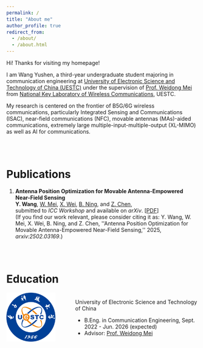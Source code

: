 ```yaml
---
permalink: /
title: "About me"
author_profile: true
redirect_from: 
  - /about/
  - /about.html
---
```


Hi! Thanks for visiting my homepage!  

I am Wang Yushen, a third-year undergraduate student majoring in communication engineering at [University of Electronic Science and Technology of China (UESTC)](https://www.uestc.edu.cn/) under the supervision of [Prof. Weidong Mei](https://faculty.uestc.edu.cn/meiweidong/zh_CN/index.htm) from [National Key Laboratory of Wireless Communications](https://www.ncl.uestc.edu.cn/), UESTC.  

My research is centered on the frontier of B5G/6G wireless communications, particularly Integrated Sensing and Communications (ISAC), near-field communications (NFC), movable antennas (MAs)-aided communications, extremely large multiple-input-multiple-output (XL-MIMO) as well as AI for communications.

<br>
<br>

# Publications
1. **Antenna Position Optimization for Movable Antenna-Empowered Near-Field Sensing**  
**Y. Wang**, [W. Mei](https://faculty.uestc.edu.cn/meiweidong/zh_CN/index.htm), [X. Wei](https://scholar.google.com/citations?user=pkDJmeMAAAAJ&hl=zh-CN), [B. Ning](https://scholar.google.com/citations?user=ftQU5UcAAAAJ&hl=zh-CN), and [Z. Chen](https://scholar.google.com/citations?user=wnGtLtsAAAAJ&hl=zh-CN),  
submitted to *ICC Workshop* and available on *arXiv*. [[PDF](https://arxiv.org/pdf/2502.03169)]  
(If you find our work relevant, please consider citing it as: Y. Wang, W. Mei, X. Wei, B. Ning, and Z. Chen, ''Antenna Position Optimization for Movable Antenna-Empowered Near-Field Sensing,'' 2025, *arxiv:2502.03169*.)

<br>
<br>

# Education
<div style="display: flex; align-items: center;">
    <div style="flex: 1; margin-right: 20px;">
        <img src="../images/UESTC.png" alt="UESTC_banner" style="width: 80%;">
    </div>
    <div style="flex: 2;">
        <p>University of Electronic Science and Technology of China</p>
        <ul>
            <li>B.Eng. in Communication Engineering, Sept. 2022 - Jun. 2026 (expected)</li>
            <li>Advisor: <a href="https://faculty.uestc.edu.cn/meiweidong/zh_CN/index.htm">Prof. Weidong Mei</a></li>
        </ul>
    </div>
</div>
